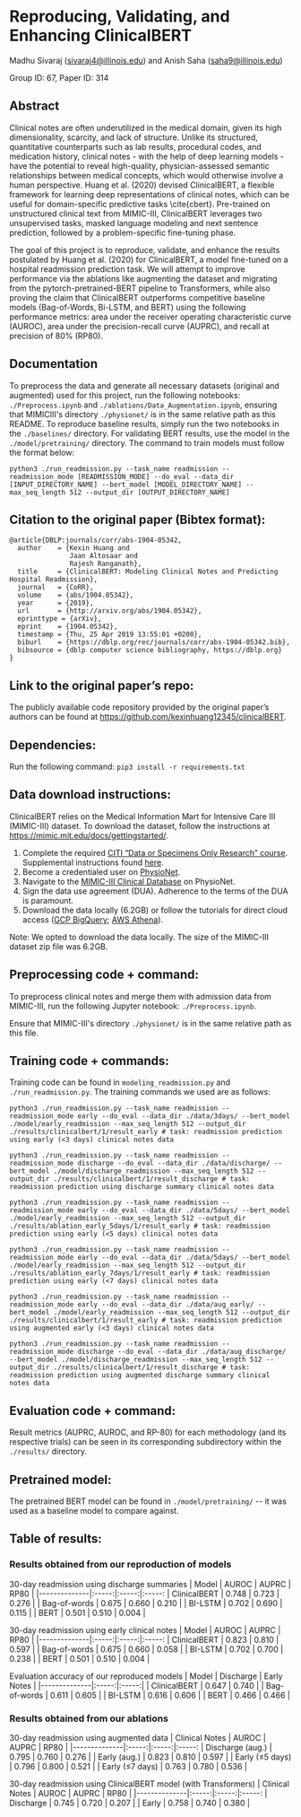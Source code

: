 # Reproducing, Validating, and Enhancing ClinicalBERT 
Madhu Sivaraj (sivaraj4@illinois.edu) and Anish Saha (saha9@illinois.edu)

Group ID: 67, Paper ID: 314

## Abstract
Clinical notes are often underutilized in the medical domain, given its high dimensionality, scarcity, and lack of structure. Unlike its structured, quantitative counterparts such as lab results, procedural codes, and medication history, clinical notes - with the help of deep learning models - have the potential to reveal high-quality, physician-assessed semantic relationships between medical concepts, which would otherwise involve a human perspective. Huang et al. (2020) devised ClinicalBERT, a flexible framework for learning deep representations of clinical notes, which can be useful for domain-specific predictive tasks \cite{cbert}. Pre-trained on unstructured clinical text from MIMIC-III, ClinicalBERT leverages two unsupervised tasks, masked language modeling and next sentence prediction, followed by a problem-specific fine-tuning phase.

The goal of this project is to reproduce, validate, and enhance the results postulated by Huang et al. (2020) for ClinicalBERT, a model fine-tuned on a hospital readmission prediction task. We will attempt to improve performance via the ablations like augmenting the dataset and migrating from the pytorch-pretrained-BERT pipeline to Transformers, while also proving the claim that ClinicalBERT outperforms competitive baseline models (Bag-of-Words, Bi-LSTM, and BERT) using the following performance metrics: area under the receiver operating characteristic curve (AUROC), area under the precision-recall curve (AUPRC), and recall at precision of 80\% (RP80).

## Documentation
To preprocess the data and generate all necessary datasets (original and augmented) used for this project, run the following notebooks: ```./Preprocess.ipynb``` and ```./ablations/Data_Augmentation.ipynb```, ensuring that MIMICIII's directory ```./physionet/``` is in the same relative path as this README. To reproduce baseline results, simply run the two notebooks in the ```./baselines/``` directory. For validating BERT results, use the model in the ```./model/pretraining/``` directory. The command to train models must follow the format below:

```
python3 ./run_readmission.py --task_name readmission --readmission_mode [READMISSION_MODE] --do_eval --data_dir [INPUT_DIRECTORY_NAME] --bert_model [MODEL_DIRECTORY_NAME] --max_seq_length 512 --output_dir [OUTPUT_DIRECTORY_NAME]
```

## Citation to the original paper (Bibtex format): 
```
@article{DBLP:journals/corr/abs-1904-05342,
  author    = {Kexin Huang and
               Jaan Altosaar and
               Rajesh Ranganath},
  title     = {ClinicalBERT: Modeling Clinical Notes and Predicting Hospital Readmission},
  journal   = {CoRR},
  volume    = {abs/1904.05342},
  year      = {2019},
  url       = {http://arxiv.org/abs/1904.05342},
  eprinttype = {arXiv},
  eprint    = {1904.05342},
  timestamp = {Thu, 25 Apr 2019 13:55:01 +0200},
  biburl    = {https://dblp.org/rec/journals/corr/abs-1904-05342.bib},
  bibsource = {dblp computer science bibliography, https://dblp.org}
}
```

## Link to the original paper’s repo: 
The publicly available code repository provided by the original paper’s authors can be found at https://github.com/kexinhuang12345/clinicalBERT.

## Dependencies:
Run the following command: ```pip3 install -r requirements.txt```

## Data download instructions:
ClinicalBERT relies on the Medical Information Mart for Intensive Care III (MIMIC-III) dataset. To download the dataset, follow the instructions at https://mimic.mit.edu/docs/gettingstarted/.

1. Complete the required [CITI “Data or Specimens Only Research” course](https://www.citiprogram.org/index.cfm?pageID=154&icat=0&ac=0). Supplemental instructions found [here](https://eicu-crd.mit.edu/gettingstarted/access/).
2. Become a credentialed user on [PhysioNet](https://physionet.org/).
3. Navigate to the [MIMIC-III Clinical Database](https://physionet.org/content/mimiciii/1.4/) on PhysioNet.
4. Sign the data use agreement (DUA). Adherence to the terms of the DUA is paramount.
5. Download the data locally (6.2GB) or follow the tutorials for direct cloud access ([GCP BigQuery](https://mimic.physionet.org/tutorials/intro-to-mimic-iii-bq/); [AWS Athena](https://aws.amazon.com/blogs/big-data/perform-biomedical-informatics-without-a-database-using-mimic-iii-data-and-amazon-athena/)).


Note: We opted to download the data locally. The size of the MIMIC-III dataset zip file was 6.2GB.


## Preprocessing code + command: 
To preprocess clinical notes and merge them with admission data from MIMIC-III, run the following Jupyter notebook: ```./Preprocess.ipynb```.

Ensure that MIMIC-III's directory ```./physionet/``` is in the same relative path as this file.

## Training code + commands:
Training code can be found in ```modeling_readmission.py``` and ```./run_readmission.py```.
The training commands we used are as follows:

```
python3 ./run_readmission.py --task_name readmission --readmission_mode early --do_eval --data_dir ./data/3days/ --bert_model ./model/early_readmission --max_seq_length 512 --output_dir ./results/clinicalbert/1/result_early # task: readmission prediction using early (<3 days) clinical notes data

python3 ./run_readmission.py --task_name readmission --readmission_mode discharge --do_eval --data_dir ./data/discharge/ --bert_model ./model/discharge_readmission --max_seq_length 512 --output_dir ./results/clinicalbert/1/result_discharge # task: readmission prediction using discharge summary clinical notes data

python3 ./run_readmission.py --task_name readmission --readmission_mode early --do_eval --data_dir ./data/5days/ --bert_model ./model/early_readmission --max_seq_length 512 --output_dir ./results/ablation_early_5days/1/result_early # task: readmission prediction using early (<5 days) clinical notes data

python3 ./run_readmission.py --task_name readmission --readmission_mode early --do_eval --data_dir ./data/5days/ --bert_model ./model/early_readmission --max_seq_length 512 --output_dir ./results/ablation_early_7days/1/result_early # task: readmission prediction using early (<7 days) clinical notes data

python3 ./run_readmission.py --task_name readmission --readmission_mode early --do_eval --data_dir ./data/aug_early/ --bert_model ./model/early_readmission --max_seq_length 512 --output_dir ./results/clinicalbert/1/result_early # task: readmission prediction using augmented early (<3 days) clinical notes data

python3 ./run_readmission.py --task_name readmission --readmission_mode discharge --do_eval --data_dir ./data/aug_discharge/ --bert_model ./model/discharge_readmission --max_seq_length 512 --output_dir ./results/clinicalbert/1/result_discharge # task: readmission prediction using augmented discharge summary clinical notes data 
```

## Evaluation code + command:
Result metrics (AUPRC, AUROC, and RP-80) for each methodology (and its respective trials) can be seen in its corresponding subdirectory within the ```./results/``` directory.

## Pretrained model:
The pretrained BERT model can be found in ```./model/pretraining/``` -- it was used as a baseline model to compare against.

## Table of results:

### Results obtained from our reproduction of models
30-day readmission using discharge summaries
| Model        | AUROC | AUPRC | RP80 |
|--------------|:-----:|:-----:|:-----:
| ClinicalBERT | 0.748 | 0.723 | 0.276 |
| Bag-of-words | 0.675 | 0.660 | 0.210 |
| BI-LSTM      | 0.702 | 0.690 | 0.115 |
| BERT         | 0.501 | 0.510 | 0.004 |

30-day readmission using early clinical notes
| Model        | AUROC | AUPRC | RP80 |
|--------------|:-----:|:-----:|:-----:
| ClinicalBERT | 0.823 | 0.810 | 0.597 |
| Bag-of-words | 0.675 | 0.660 | 0.058 |
| BI-LSTM      | 0.702 | 0.700 | 0.238 |
| BERT         | 0.501 | 0.510 | 0.004 |

Evaluation accuracy of our reproduced models
| Model        | Discharge | Early Notes |
|--------------|:-----:|:-----:|
| ClinicalBERT | 0.647 | 0.740 |
| Bag-of-words | 0.611 | 0.605 |
| BI-LSTM      | 0.616 | 0.606 | 
| BERT         | 0.466 | 0.466 |


### Results obtained from our ablations
30-day readmission using augmented data
| Clinical Notes | AUROC | AUPRC | RP80 |
|--------------|:-----:|:-----:|:-----:
| Discharge (aug.) | 0.795 | 0.760 | 0.276 |
| Early (aug.)     | 0.823 | 0.810 | 0.597 |
| Early (≤5 days)  | 0.796 | 0.800 | 0.521 |
| Early (≤7 days)  | 0.763 | 0.780 | 0.536 |

30-day readmission using ClinicalBERT model (with Transformers)
| Clinical Notes | AUROC | AUPRC | RP80 |
|--------------|:-----:|:-----:|:-----:
| Discharge | 0.745 | 0.720 | 0.207 |
| Early     | 0.758 | 0.740 | 0.380 |
